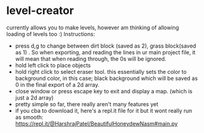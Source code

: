 # level-creator
currently allows you to make levels, however am thinking of allowing loading of levels too :)
Instructions:
- press d,g to change between dirt block (saved as 2), grass block(saved as 1) . So when exporting, and reading the lines in ur main project file, it will mean that when reading through, the 0s will be ignored. 
- hold left click to place objects
- hold right click to select eraser tool. this essentially sets the color to background color, in this case; black background which will be saved as 0 in the final export of a 2d array. 
- close window or press escape key to exit and display a map. (which is just a 2d array)
- pretty simple so far, there really aren't many features yet
- if you cba to download it, here's a repl.it file for it but it wont really run as smooth:
https://repl.it/@HarshrajPatel/BeautifulHoneydewNasm#main.py
